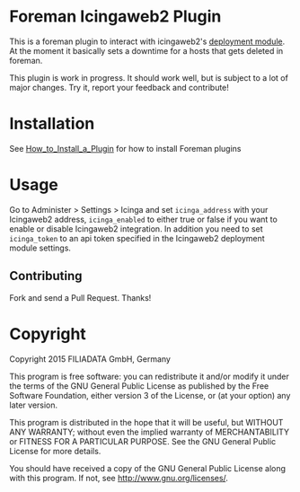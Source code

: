 # Foreman Icingaweb2 Plugin

This is a foreman plugin to interact with icingaweb2's [deployment module](https://github.com/Thomas-Gelf/icingaweb2-module-deployment).
At the moment it basically sets a downtime for a hosts that gets deleted in foreman.

This plugin is work in progress. It should work well, but is subject to a lot of major changes. Try it, report your feedback and contribute!

# Installation

See [How_to_Install_a_Plugin](http://projects.theforeman.org/projects/foreman/wiki/How_to_Install_a_Plugin)
for how to install Foreman plugins

# Usage

Go to Administer > Settings > Icinga and set `icinga_address` with your Icingaweb2 address, `icinga_enabled` to either true or false if you want to enable or disable Icingaweb2 integration. In addition you need to set `icinga_token` to an api token specified in the Icingaweb2 deployment module settings.

## Contributing

Fork and send a Pull Request. Thanks!

# Copyright
Copyright 2015 FILIADATA GmbH, Germany

This program is free software: you can redistribute it and/or modify
it under the terms of the GNU General Public License as published by
the Free Software Foundation, either version 3 of the License, or
(at your option) any later version.

This program is distributed in the hope that it will be useful,
but WITHOUT ANY WARRANTY; without even the implied warranty of
MERCHANTABILITY or FITNESS FOR A PARTICULAR PURPOSE.  See the
GNU General Public License for more details.

You should have received a copy of the GNU General Public License
along with this program.  If not, see <http://www.gnu.org/licenses/>.
